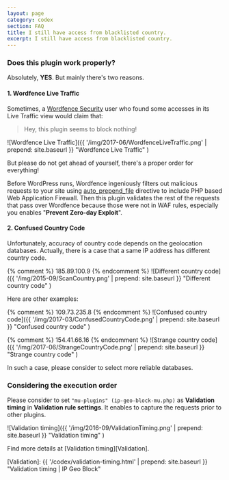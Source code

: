 ```yaml
---
layout: page
category: codex
section: FAQ
title: I still have access from blacklisted country.
excerpt: I still have access from blacklisted country.
---
```


### Does this plugin work properly? ###

Absolutely, **YES**. But mainly there's two reasons.

#### 1. Wordfence Live Traffic ####

Sometimes, a [Wordfence Security][Wordfence] user who found some accesses in 
its Live Traffic view would claim that:

> Hey, this plugin seems to block nothing!

![Wordfence Live Traffic]({{ '/img/2017-06/WordfenceLiveTraffic.png' | prepend: site.baseurl }}
 "Wordfence Live Traffic"
)

But please do not get ahead of yourself, there's a proper order for everything!

Before WordPress runs, Wordfence ingeniously filters out malicious requests 
to your site using [auto_prepend_file][AUTO_PREPEND] directive to include 
PHP based Web Application Firewall. Then this plugin validates the rest of 
the requests that pass over Wordfence because those were not in WAF rules, 
especially you enables "**Prevent Zero-day Exploit**".

#### 2. Confused Country Code ####

Unfortunately, accuracy of country code depends on the geolocation databases.
Actually, there is a case that a same IP address has different country code.

{% comment %} 185.89.100.9 {% endcomment %}
![Different country code]({{ '/img/2015-09/ScanCountry.png' | prepend: site.baseurl }}
 "Different country code"
)

Here are other examples:

{% comment %} 109.73.235.8 {% endcomment %}
![Confused country code]({{ '/img/2017-03/ConfusedCountryCode.png' | prepend: site.baseurl }}
 "Confused country code"
)

{% comment %} 154.41.66.16 {% endcomment %}
![Strange country code]({{ '/img/2017-06/StrangeCountryCode.png' | prepend: site.baseurl }}
 "Strange country code"
)

In such a case, please consider to select more reliable databases.

### Considering the execution order ###

Please consider to set `"mu-plugins" (ip-geo-block-mu.php)` as **Validation 
timing** in **Validation rule settings**. It enables to capture the requests 
prior to other plugins.

![Validation timing]({{ '/img/2016-09/ValidationTiming.png' | prepend: site.baseurl }}
 "Validation timing"
)

Find more details at [Validation timing][Validation].

[IP-Geo-Block]: https://wordpress.org/plugins/ip-geo-block/ "WordPress › IP Geo Block « WordPress Plugins"
[Wordfence]:    https://wordpress.org/plugins/wordfence/ "Wordfence Security &mdash; WordPress Plugins"
[AUTO_PREPEND]: http://php.net/manual/en/ini.core.php#ini.auto-prepend-file "PHP: Description of core php.ini directives - Manual"
[Validation]:   {{ '/codex/validation-timing.html' | prepend: site.baseurl }} "Validation timing | IP Geo Block"
